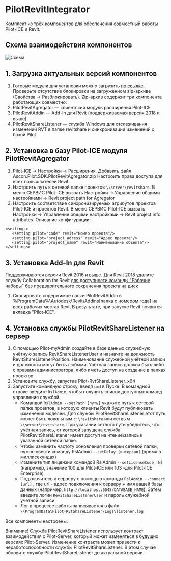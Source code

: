 ﻿# PilotRevitIntegrator
Комплект из трёх компонентов для обеспечения совместный работы Pilot-ICE и Revit.

## Схема взаимодействия компонентов
![Схема](https://github.com/PilotTeam/PilotRevitIntegrator/blob/master/scheme.png)
## 1. Загрузка актуальных версий компонентов
1. Готовые модули для установки можно загрузить [по ссылке](https://github.com/PilotTeam/PilotRevitIntegrator/releases/).
Проверьте отсутствие блокировки на загруженном zip-архиве (Свойства → Разблокировать). Zip-архив содержит три компонента работающих совместно:
1. PilotRevitAgregator — клиентский модуль расширения Pilot-ICE
1. PilotRevitAddin — Add-In для Revit (поддерживаемая версия 2018 и выше)
1. PilotRevitShareListener — служба Windows для отслеживания изменений RVT в папке revitshare и синхронизации изменений с базой Pilot
## 2. Установка в базу Pilot-ICE модуля PilotRevitAgregator
1. Pilot-ICE → Настройки → Расширения. Добавить файл Ascon.Pilot.SDK.PilotRevitAgregator.zip Настроить права доступа для всех пользователей Revit.
1. Настроить путь к сетевой папке проектов `\\server\revitshare`. В меню СЕРВИС Pilot-ICE вызвать Настройки → Управление общими настройками → Revit project path for Agregator
1. Настроить соответствие синхронизируемых атрибутов проектов Pilot-ICE и проектов Revit. В меню СЕРВИС Pilot-ICE вызвать Настройки → Управление общими настройками → Revit project info attributes. Описание конфигурации:
```
<settings>
   <setting pilot="code" revit="Номер проекта"/>
   <setting pilot="project_adress" revit="Адрес проекта"/>
   <setting pilot="project_name" revit="Наименование объекта"/>
</settings>
```
## 3. Установка Add-In для Revit
Поддерживаются версии Revit 2016 и выше. Для Revit 2018 удалите службу Collaboration for Revit [для доступности команды "Рабочие наборы" без предварительного сохранения проекта на диск](https://knowledge.autodesk.com/ru/support/revit-products/learn-explore/caas/CloudHelp/cloudhelp/2018/RUS/Revit-Collaborate/files/GUID-61C821EE-970C-46CC-B3BF-D03BE88E4288-htm.html) 
1. Скопировать содержимое папки PilotRevitAddin в %ProgramData%\Autodesk\Revit\Addins\[папка с номером года] на всех рабочих местах Revit
В результате, при запуске Revit появится вкладка "Pilot-ICE".
## 4. Установка службы PilotRevitShareListener на сервер
1. С помощью Pilot-myAdmin создайте в базе данных служебную учётную запись RevitShareListenerUser и назначте на должность RevitShareListenerPosition. Наименование служебной учётной записи и должности могут быть любыми. Учётная запись должна быть либо с правами администратора, либо иметь доступ на создание в папках проектов 
1. Установите службу, запустив Pilot-RvtShareListener_x64
1. Запустите командную строку, введя `cmd` в Пуске. В командной строке введите `RslAdmin`, чтобы получить список доступных команд управления службой. 
   * Командой `RslAdmin --setPath [путь]` укажите путь к сетевой папке проектов, в которую клиенты Revit будут публиковать изменения моделей. Для службы PilotRevitShareListener этот путь может быть локальным `c:\revitshare` или сетвым  `\\server\revitshare`. При указании сетвого пути убедитесь, что учётная запись, от которой запущена служба PilotRevitShareListener имеет доступ на чтение\запись к указанной сетевой папке.
   * Чтобы изменить частоту обновления проверки сетевой папки, нужно ввести команду RslAdmin `--setDelay [интервал]` (время в миллисекундах)	
   * Измените тип лицензии командой RslAdmin `--setLicenseCode [N]` (например, значение 100 для Pilot-ICE или 103 -для Pilot-ICE Enterprise)
   * Подключитесь к серверу с помощью команды `RslAdmin --connect [url]` , где url - адрес подключения к серверу + имя вашей базы данных (например, `http://localhost:5545/DATABASE_NAME`). Затем введите логин `RevitShareListenerUser` и пароль служебной учётной записи
   * Лог в процессе работы записывается в файл `\\ProgramData\Pilot-RvtShareListener\Logs\listener.log`

Все компоненты настроены.

Внимание! Служба PilotRevitShareListener использует контракт взаимодействия с Pilot-Server, который может изменяться в будущих версиях Pilot-Server. Изменение контракта может привести к неработоспособности службы PilotRevitShareListener. В этом случае обновите службу PilotRevitShareListener до актуальной версии.   

